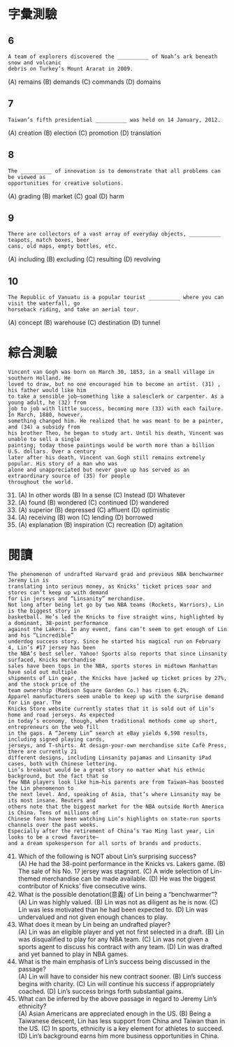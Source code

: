# 字彙測驗
## 6
``` 
A team of explorers discovered the __________ of Noah’s ark beneath snow and volcanic
debris on Turkey’s Mount Ararat in 2009.
```
(A) remains (B) demands (C) commands (D) domains
## 7 
```
Taiwan’s fifth presidential __________ was held on 14 January, 2012.
```
(A) creation (B) election (C) promotion (D) translation
## 8
```
The __________ of innovation is to demonstrate that all problems can be viewed as
opportunities for creative solutions.
```
(A) grading (B) market (C) goal (D) harm
## 9
```
There are collectors of a vast array of everyday objects, __________ teapots, match boxes, beer
cans, old maps, empty bottles, etc.
```
(A) including (B) excluding (C) resulting (D) revolving
## 10
```
The Republic of Vanuatu is a popular tourist __________ where you can visit the waterfall, go
horseback riding, and take an aerial tour.
```
(A) concept (B) warehouse (C) destination (D) tunnel 

# 綜合測驗
```
Vincent van Gogh was born on March 30, 1853, in a small village in southern Holland. He
loved to draw, but no one encouraged him to become an artist. (31) , his father would like him
to take a sensible job—something like a salesclerk or carpenter. As a young adult, he (32) from
job to job with little success, becoming more (33) with each failure. In March, 1880, however,
something changed him. He realized that he was meant to be a painter, and (34) a subsidy from
his brother Theo, he began to study art. Until his death, Vincent was unable to sell a single
painting; today those paintings would be worth more than a billion U.S. dollars. Over a century
later after his death, Vincent van Gogh still remains extremely popular. His story of a man who was
alone and unappreciated but never gave up has served as an extraordinary source of (35) for people
throughout the world.
```
31. (A) In other words (B) In a sense (C) Instead (D) Whatever
32. (A) found (B) wondered (C) continued (D) wandered
33. (A) superior (B) depressed (C) affluent (D) optimistic
34. (A) receiving (B) won (C) lending (D) borrowed
35. (A) explanation (B) inspiration (C) recreation (D) agitation 

# 閱讀
```
The phenomenon of undrafted Harvard grad and previous NBA benchwarmer Jeremy Lin is
translating into serious money, as Knicks’ ticket prices soar and stores can’t keep up with demand
for Lin jerseys and “Linsanity” merchandise.
Not long after being let go by two NBA teams (Rockets, Warriors), Lin is the biggest story in
basketball. He’s led the Knicks to five straight wins, highlighted by a dominant, 38-point performance
against the Lakers. In any event, fans can’t seem to get enough of Lin and his “Lincredible”
underdog success story. Since he started his magical run on February 4, Lin’s #17 jersey has been
the NBA’s best seller. Yahoo! Sports also reports that since Linsanity surfaced, Knicks merchandise
sales have been tops in the NBA, sports stores in midtown Manhattan have sold out multiple
shipments of Lin gear, the Knicks have jacked up ticket prices by 27%, and the stock price of the
team ownership (Madison Square Garden Co.) has risen 6.2%.
Apparel manufacturers seem unable to keep up with the surprise demand for Lin gear. The
Knicks Store website currently states that it is sold out of Lin’s home and road jerseys. As expected
in today’s economy, though, when traditional methods come up short, entrepreneurs on the web fill
in the gaps. A “Jeremy Lin” search at eBay yields 6,598 results, including signed playing cards,
jerseys, and T-shirts. At design-your-own merchandise site Cafè Press, there are currently 21
different designs, including Linsanity pajamas and Linsanity iPad cases, both with Chinese lettering.
Lin’s breakout would be a great story no matter what his ethnic background, but the fact that so
few NBA players look like him—his parents are from Taiwan—has boosted the Lin phenomenon to
the next level. And, speaking of Asia, that’s where Linsanity may be its most insane. Reuters and
others note that the biggest market for the NBA outside North America is China. Tens of millions of
Chinese fans have been watching Lin’s highlights on state-run sports channels over the past weeks.
Especially after the retirement of China’s Yao Ming last year, Lin looks to be a crowd favorite—
and a dream spokesperson for all sorts of brands and products.
```
41. Which of the following is NOT about Lin’s surprising success?  
(A) He had the 38-point performance in the Knicks vs. Lakers game.
(B) The sale of his No. 17 jersey was stagnant.
(C) A wide selection of Lin-themed merchandise can be made available.
(D) He was the biggest contributor of Knicks’ five consecutive wins.
42. What is the possible denotation(意義) of Lin being a “benchwarmer”?  
(A) Lin was highly valued.
(B) Lin was not as diligent as he is now.
(C) Lin was less motivated than he had been expected to.
(D) Lin was undervalued and not given enough chances to play.
43. What does it mean by Lin being an undrafted player?  
(A) Lin was an eligible player and yet not first selected in a draft.
(B) Lin was disqualified to play for any NBA team.
(C) Lin was not given a sports agent to discuss his contract with any team.
(D) Lin was drafted and yet banned to play in NBA games.
44. What is the main emphasis of Lin’s success being discussed in the passage?  
(A) Lin will have to consider his new contract sooner.
(B) Lin’s success begins with charity.
(C) Lin will continue his success if appropriately coached.
(D) Lin’s success brings forth substantial gains.
45. What can be inferred by the above passage in regard to Jeremy Lin’s ethnicity?  
(A) Asian Americans are appreciated enough in the US.
(B) Being a Taiwanese descent, Lin has less support from China and Taiwan than in the US.
(C) In sports, ethnicity is a key element for athletes to succeed.
(D) Lin’s background earns him more business opportunities in China. 